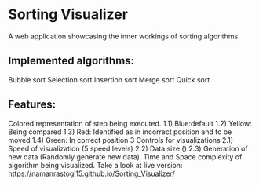 # Sorting Visualizer

A web application showcasing the inner workings of sorting algorithms.

 ## Implemented algorithms:

Bubble sort
Selection sort
Insertion sort
Merge sort
Quick sort

## Features:

Colored representation of step being executed. 1.1) Blue:default 1.2) Yellow: Being compared 1.3) Red: Identified as in incorrect position and to be moved 1.4) Green: In correct position
3 Controls for visualizations 2.1) Speed of visualization (5 speed levels) 2.2) Data size () 2.3) Generation of new data (Randomly generate new data).
Time and Space complexity of algorithm being visualized.
Take a look at live version: https://namanrastogi15.github.io/Sorting_Visualizer/
